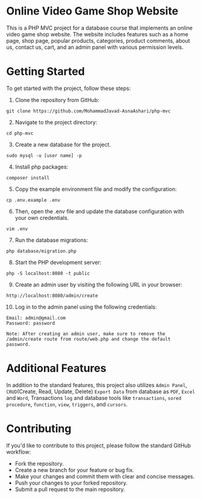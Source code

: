 # Online Video Game Shop Website

This is a PHP MVC project for a database course that implements an online video game shop website. The website includes features such as a home page, shop page, popular products, categories, product comments, about us, contact us, cart, and an admin panel with various permission levels.

# Getting Started

To get started with the project, follow these steps:

1. Clone the repository from GitHub:
```
git clone https://github.com/MohammadJavad-AsnaAshari/php-mvc
```

2. Navigate to the project directory:
```
cd php-mvc
```

3. Create a new database for the project.
```
sudo mysql -u [user name] -p
```

4. Install php packages:
```
composer install
```

5. Copy the example environment file and modify the configuration:
```
cp .env.example .env
```

6. Then, open the .env file and update the database configuration with your own credentials.
```
vim .env
```

7. Run the database migrations:
```
php database/migration.php
```

8. Start the PHP development server:
```
php -S localhost:8080 -t public
```

9. Create an admin user by visiting the following URL in your browser:
```
http://localhost:8080/admin/create
```

10. Log in to the admin panel using the following credentials:
```
Email: admin@gmail.com
Password: password
```

`Note: After creating an admin user, make sure to remove the /admin/create route from route/web.php and change the default password.`

# Additional Features
In addition to the standard features, this project also utilizes `Admin Panel`, `CRUD`(Create, Read, Update, Delete) `Export Data` from database as `PDF`, `Excel` and `Word`, Transactions `log` and database tools like `transactions`, `sored procedure`, `function`, `view`, `triggers`, and `cursors`.

# Contributing
If you'd like to contribute to this project, please follow the standard GitHub workflow:

* Fork the repository.
* Create a new branch for your feature or bug fix.
* Make your changes and commit them with clear and concise messages.
* Push your changes to your forked repository.
* Submit a pull request to the main repository.

